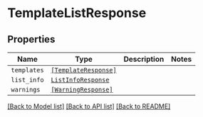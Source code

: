 # TemplateListResponse



## Properties

| Name | Type | Description | Notes |
| ---- | ---- | ----------- | ----- |
| `templates` | [```[TemplateResponse]```](TemplateResponse.md) |    |  |
| `list_info` | [```ListInfoResponse```](ListInfoResponse.md) |    |  |
| `warnings` | [```[WarningResponse]```](WarningResponse.md) |    |  |


[[Back to Model list]](../README.md#documentation-for-models) [[Back to API list]](../README.md#documentation-for-api-endpoints) [[Back to README]](../README.md)


